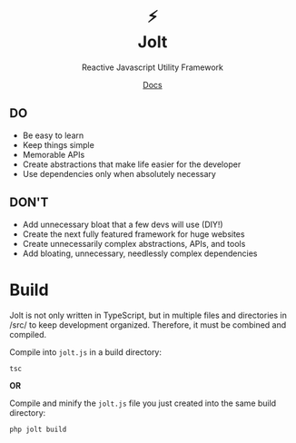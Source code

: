 <div align=center>
  <h1>⚡️<br>Jolt</h1>
  <p>Reactive Javascript Utility Framework</p>
  <a href='https://github.com/electrikmilk/jolt/wiki'>Docs</a>
</div>

## DO

- Be easy to learn
- Keep things simple
- Memorable APIs
- Create abstractions that make life easier for the developer
- Use dependencies only when absolutely necessary

## DON'T

- Add unnecessary bloat that a few devs will use (DIY!)
- Create the next fully featured framework for huge websites
- Create unnecessarily complex abstractions, APIs, and tools
- Add bloating, unnecessary, needlessly complex dependencies

# Build

Jolt is not only written in TypeScript, but in multiple files and directories in /src/ to keep development organized. Therefore, it must be combined and compiled.

Compile into `jolt.js` in a build directory:

```console
tsc
```

**OR**

Compile and minify the `jolt.js` file you just created into the same build directory:

```console
php jolt build
```
